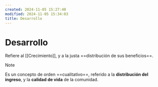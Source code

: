 ```yaml
---
created: 2024-11-05 15:27:40
modified: 2024-11-05 15:34:03
title: Desarrollo
---
```


# Desarrollo

Refiere al [[Crecimiento]], y a la justa ==distribución de sus beneficios==.

> [!note]
> Es un concepto de orden ==cualitativo==, referido a la **distribución del ingreso**, y la **calidad de vida** de la comunidad.
